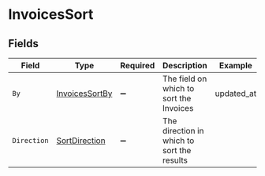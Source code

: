 # InvoicesSort


## Fields

| Field                                                       | Type                                                        | Required                                                    | Description                                                 | Example                                                     |
| ----------------------------------------------------------- | ----------------------------------------------------------- | ----------------------------------------------------------- | ----------------------------------------------------------- | ----------------------------------------------------------- |
| `By`                                                        | [InvoicesSortBy](../../Models/Components/InvoicesSortBy.md) | :heavy_minus_sign:                                          | The field on which to sort the Invoices                     | updated_at                                                  |
| `Direction`                                                 | [SortDirection](../../Models/Components/SortDirection.md)   | :heavy_minus_sign:                                          | The direction in which to sort the results                  |                                                             |